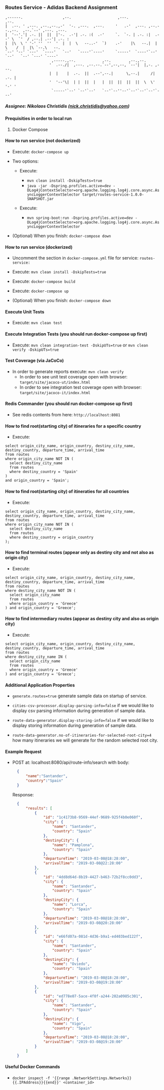### Routes Service - Adidas Backend Assignment


```
,------.                  ,--.                     ,---.                          ,--.
|  .--. ' ,---. ,--.,--.,-'  '-. ,---.  ,---.     '   .-'  ,---. ,--.--.,--.  ,--.`--' ,---. ,---.
|  '--'.'| .-. ||  ||  |'-.  .-'| .-. :(  .-'     `.  `-. | .-. :|  .--' \  `'  / ,--.| .--'| .-. :
|  |\  \ ' '-' ''  ''  '  |  |  \   --..-'  `)    .-'    |\   --.|  |     \    /  |  |\ `--.\   --.
`--' '--' `---'  `----'   `--'   `----'`----'     `-----'  `----'`--'      `--'   `--' `---' `----'
                     ,-----.,--.            ,--.        ,--.,--.
                    '  .--./|  ,---. ,--.--.`--',--,--, `--'|  |,-. ,---.
                    |  |    |  .-.  ||  .--',--.|      \,--.|     /| .-. |
                    '  '--'\|  | |  ||  |   |  ||  ||  ||  ||  \  \' '-' '
                     `-----'`--' `--'`--'   `--'`--''--'`--'`--'`--'`---'                  
```

##### Assignee: Nikolaos Christidis (nick.christidis@yahoo.com)


#### Prequisities in order to local run
1) Docker Compose


#### How to run service (not dockerized)
* Execute: `docker-compose up`

* Two options:
    * Execute: 
        * `mvn clean install -DskipTests=true`
        * `java -jar -Dspring.profiles.active=dev -DLog4jContextSelector=org.apache.logging.log4j.core.async.AsyncLoggerContextSelector target/routes-service-1.0.0-SNAPSHOT.jar`
                
    * Execute:
        * `mvn spring-boot:run -Dspring.profiles.active=dev -DLog4jContextSelector=org.apache.logging.log4j.core.async.AsyncLoggerContextSelector`

* (Optional) When you finish: `docker-compose down`


#### How to run service (dockerized)
* Uncomment the section in `docker-compose.yml` file for service: `routes-service:`

* Execute: `mvn clean install -DskipTests=true`

* Execute: `docker-compose build`

* Execute: `docker-compose up`

* (Optional) When you finish: `docker-compose down`


#### Execute Unit Tests
* Execute: `mvn clean test`


#### Execute Integration Tests (you should run docker-compose up first)
* Execute: `mvn clean integration-test -DskipUTs=true` or `mvn clean verify -DskipUTs=true`


#### Test Coverage (via JaCoCo)
* In order to generate reports execute: `mvn clean verify`
    * In order to see unit test coverage open with browser: `target/site/jacoco-ut/index.html`
    * In order to see integration test coverage open with browser: `target/site/jacoco-it/index.html`


#### Redis Commander (you should run docker-compose up first)
* See redis contents from here: `http://localhost:8081`


#### How to find root(starting city) of itineraries for a specific country
* Execute:

```mysql
select origin_city_name, origin_country, destiny_city_name, destiny_country, departure_time, arrival_time
from routes
where origin_city_name NOT IN (
  select destiny_city_name
  from routes
  where destiny_country = 'Spain'
)
and origin_country = 'Spain';
```


#### How to find root(starting city) of itineraties for all countries
* Execute:
```mysql
select origin_city_name, origin_country, destiny_city_name, destiny_country, departure_time, arrival_time
from routes
where origin_city_name NOT IN (
  select destiny_city_name
  from routes
  where destiny_country = origin_country
);
```


#### How to find terminal routes (appear only as destiny city and not also as origin city)
* Execute:
```mysql
select origin_city_name, origin_country, destiny_city_name, destiny_country, departure_time, arrival_time
from routes
where destiny_city_name NOT IN (
  select origin_city_name
  from routes
  where origin_country = 'Greece'
) and origin_country = 'Greece';
```


#### How to find intermediary routes (appear as destiny city and also as origin city)
* Execute:
```mysql
select origin_city_name, origin_country, destiny_city_name, destiny_country, departure_time, arrival_time
from routes
where destiny_city_name IN (
  select origin_city_name
  from routes
  where origin_country = 'Greece'
) and origin_country = 'Greece';
```


#### Additional Application Properties

* `generate.routes=true` generate sample data on startup of service.

* `cities-csv-processor.display-parsing-info=false` if we would like to display csv parsing information during generation of sample data.

* `route-data-generator.display-storing-info=false` if we would like to display storing information during generation of sample data.

* `route-data-generator.no-of-itineraries-for-selected-root-city=4` how many itineraries we will generate for the random selected root city.


#### Example Request

* POST at: localhost:8080/api/route-info/search
  with body:
  
  ```json
    {
    	"name":"Santander",
    	"country":"Spain"
    }

  ```
  
  Response:
  ```json
    {
        "results": [
            {
                "id": "1c4173b8-9569-44ef-9689-925f4b0e060f",
                "city": {
                    "name": "Santander",
                    "country": "Spain"
                },
                "destinyCity": {
                    "name": "Pamplona",
                    "country": "Spain"
                },
                "departureTime": "2019-03-08@18:28:00",
                "arrivalTime": "2019-03-08@22:28:00"
            },
            {
                "id": "4dd8d64d-8b19-4427-b463-72b2f8cc0dd3",
                "city": {
                    "name": "Santander",
                    "country": "Spain"
                },
                "destinyCity": {
                    "name": "Lorca",
                    "country": "Spain"
                },
                "departureTime": "2019-03-08@18:28:00",
                "arrivalTime": "2019-03-08@20:28:00"
            },
            {
                "id": "e66fd07a-081d-4d36-b9a1-ed403bed122f",
                "city": {
                    "name": "Santander",
                    "country": "Spain"
                },
                "destinyCity": {
                    "name": "Oviedo",
                    "country": "Spain"
                },
                "departureTime": "2019-03-08@18:28:00",
                "arrivalTime": "2019-03-08@19:28:00"
            },
            {
                "id": "ed778e07-5ace-4f0f-a244-202a0985c301",
                "city": {
                    "name": "Santander",
                    "country": "Spain"
                },
                "destinyCity": {
                    "name": "Vigo",
                    "country": "Spain"
                },
                "departureTime": "2019-03-08@18:28:00",
                "arrivalTime": "2019-03-08@19:28:00"
            }
        ]
    }
  ```




#### Useful Docker Commands

* `docker inspect -f '{{range .NetworkSettings.Networks}}{{.IPAddress}}{{end}}' <container_id>`
